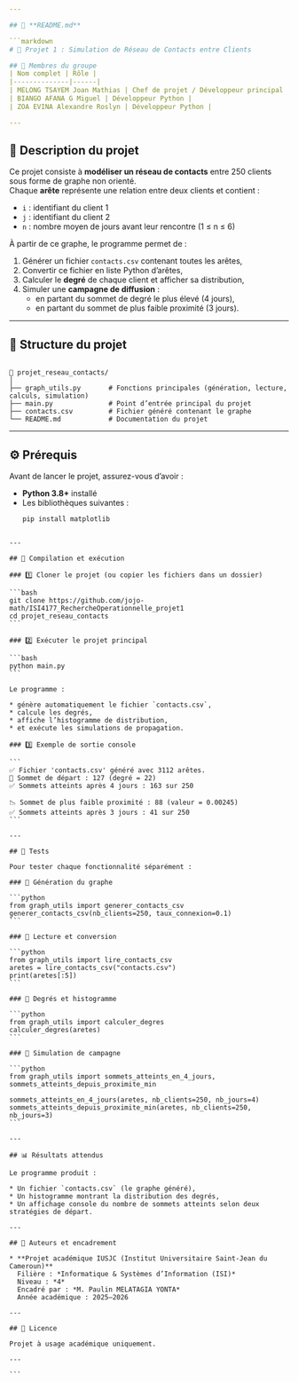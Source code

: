 ```yaml
---

## 📝 **README.md**

```markdown
# 📡 Projet 1 : Simulation de Réseau de Contacts entre Clients

## 👥 Membres du groupe
| Nom complet | Rôle |
|--------------|------|
| MELONG TSAYEM Joan Mathias | Chef de projet / Développeur principal |
| BIANGO AFANA G Miguel | Développeur Python |
| ZOA EVINA Alexandre Roslyn | Développeur Python |

---
```


## 🧩 Description du projet

Ce projet consiste à **modéliser un réseau de contacts** entre 250 clients sous forme de graphe non orienté.  
Chaque **arête** représente une relation entre deux clients et contient :
- `i` : identifiant du client 1  
- `j` : identifiant du client 2  
- `n` : nombre moyen de jours avant leur rencontre (1 ≤ n ≤ 6)

À partir de ce graphe, le programme permet de :
1. Générer un fichier `contacts.csv` contenant toutes les arêtes,  
2. Convertir ce fichier en liste Python d’arêtes,  
3. Calculer le **degré** de chaque client et afficher sa distribution,  
4. Simuler une **campagne de diffusion** :
   - en partant du sommet de degré le plus élevé (4 jours),
   - en partant du sommet de plus faible proximité (3 jours).

---

## 📁 Structure du projet

```

📂 projet_reseau_contacts/
│
├── graph_utils.py       # Fonctions principales (génération, lecture, calculs, simulation)
├── main.py              # Point d’entrée principal du projet
├── contacts.csv         # Fichier généré contenant le graphe
└── README.md            # Documentation du projet

````

---

## ⚙️ Prérequis

Avant de lancer le projet, assurez-vous d’avoir :
- **Python 3.8+** installé  
- Les bibliothèques suivantes :
  ```bash
  pip install matplotlib
````

---

## 🧠 Compilation et exécution

### 1️⃣ Cloner le projet (ou copier les fichiers dans un dossier)

```bash
git clone https://github.com/jojo-math/ISI4177_RechercheOperationnelle_projet1
cd projet_reseau_contacts
```

### 2️⃣ Exécuter le projet principal

```bash
python main.py
```

Le programme :

* génère automatiquement le fichier `contacts.csv`,
* calcule les degrés,
* affiche l’histogramme de distribution,
* et exécute les simulations de propagation.

### 3️⃣ Exemple de sortie console

```
✅ Fichier 'contacts.csv' généré avec 3112 arêtes.
🚀 Sommet de départ : 127 (degré = 22)
✅ Sommets atteints après 4 jours : 163 sur 250

📉 Sommet de plus faible proximité : 88 (valeur = 0.00245)
✅ Sommets atteints après 3 jours : 41 sur 250
```

---

## 🧪 Tests

Pour tester chaque fonctionnalité séparément :

### 🔹 Génération du graphe

```python
from graph_utils import generer_contacts_csv
generer_contacts_csv(nb_clients=250, taux_connexion=0.1)
```

### 🔹 Lecture et conversion

```python
from graph_utils import lire_contacts_csv
aretes = lire_contacts_csv("contacts.csv")
print(aretes[:5])
```

### 🔹 Degrés et histogramme

```python
from graph_utils import calculer_degres
calculer_degres(aretes)
```

### 🔹 Simulation de campagne

```python
from graph_utils import sommets_atteints_en_4_jours, sommets_atteints_depuis_proximite_min

sommets_atteints_en_4_jours(aretes, nb_clients=250, nb_jours=4)
sommets_atteints_depuis_proximite_min(aretes, nb_clients=250, nb_jours=3)
```

---

## 📊 Résultats attendus

Le programme produit :

* Un fichier `contacts.csv` (le graphe généré),
* Un histogramme montrant la distribution des degrés,
* Un affichage console du nombre de sommets atteints selon deux stratégies de départ.

---

## 🧩 Auteurs et encadrement

* **Projet académique IUSJC (Institut Universitaire Saint-Jean du Cameroun)**
  Filière : *Informatique & Systèmes d’Information (ISI)*
  Niveau : *4*
  Encadré par : *M. Paulin MELATAGIA YONTA*
  Année académique : 2025–2026

---

## 📜 Licence

Projet à usage académique uniquement.

---

```
